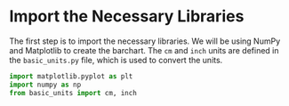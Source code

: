 # Import the Necessary Libraries

The first step is to import the necessary libraries. We will be using NumPy and Matplotlib to create the barchart. The `cm` and `inch` units are defined in the `basic_units.py` file, which is used to convert the units.

```python
import matplotlib.pyplot as plt
import numpy as np
from basic_units import cm, inch
```

